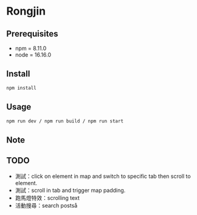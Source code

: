 # Rongjin #

## Prerequisites ##

- npm = 8.11.0
- node = 16.16.0

## Install ##

```sh
npm install
```

## Usage ##

```sh
npm run dev / npm run build / npm run start
```

## Note ##

## TODO ##

- 測試：click on element in map and switch to specific tab then scroll to element.
- 測試：scroll in tab and trigger map padding.
- 跑馬燈特效：scrolling text
- 活動搜尋：search postså
  